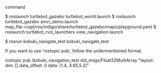 command

$ roslaunch turtlebot_gazebo turtlebot_world.launch
$ roslaunch turtlebot_gazebo amcl_demo.launch map_file:=/opt/ros/indigo/share/turtlebot_gazebo/maps/playground.yaml
$ roslaunch turtlebot_rviz_launchers view_navigation.launch

$ rosrun kobuki_navigate_test kobuki_navigate_test



If you want to use 'rostopic pub', follow the undermentioned format.

rostopic pub /kobuki_navigation_test std_msgs/Float32MultiArray "layout:
  dim: []
  data_offset: 0
data: [1.4, 4.65,5.2]"
